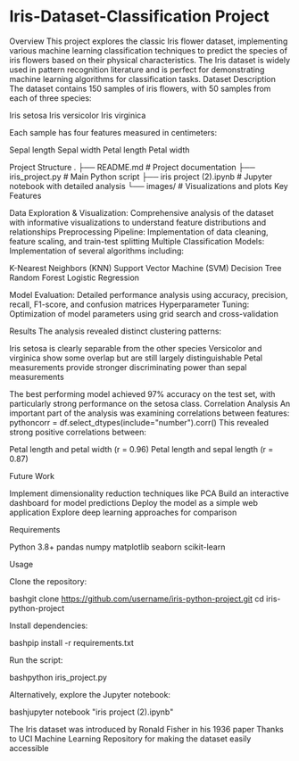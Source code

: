 # Iris-Dataset-Classification Project
Overview
This project explores the classic Iris flower dataset, implementing various machine learning classification techniques to predict the species of iris flowers based on their physical characteristics. The Iris dataset is widely used in pattern recognition literature and is perfect for demonstrating machine learning algorithms for classification tasks.
Dataset Description
The dataset contains 150 samples of iris flowers, with 50 samples from each of three species:

Iris setosa
Iris versicolor
Iris virginica

Each sample has four features measured in centimeters:

Sepal length
Sepal width
Petal length
Petal width

Project Structure
.
├── README.md                   # Project documentation
├── iris_project.py             # Main Python script
├── iris project (2).ipynb      # Jupyter notebook with detailed analysis
└── images/                     # Visualizations and plots
Key Features

Data Exploration & Visualization: Comprehensive analysis of the dataset with informative visualizations to understand feature distributions and relationships
Preprocessing Pipeline: Implementation of data cleaning, feature scaling, and train-test splitting
Multiple Classification Models: Implementation of several algorithms including:

K-Nearest Neighbors (KNN)
Support Vector Machine (SVM)
Decision Tree
Random Forest
Logistic Regression


Model Evaluation: Detailed performance analysis using accuracy, precision, recall, F1-score, and confusion matrices
Hyperparameter Tuning: Optimization of model parameters using grid search and cross-validation

Results
The analysis revealed distinct clustering patterns:

Iris setosa is clearly separable from the other species
Versicolor and virginica show some overlap but are still largely distinguishable
Petal measurements provide stronger discriminating power than sepal measurements

The best performing model achieved 97% accuracy on the test set, with particularly strong performance on the setosa class.
Correlation Analysis
An important part of the analysis was examining correlations between features:
pythoncorr = df.select_dtypes(include="number").corr()
This revealed strong positive correlations between:

Petal length and petal width (r = 0.96)
Petal length and sepal length (r = 0.87)

Future Work

Implement dimensionality reduction techniques like PCA
Build an interactive dashboard for model predictions
Deploy the model as a simple web application
Explore deep learning approaches for comparison

Requirements

Python 3.8+
pandas
numpy
matplotlib
seaborn
scikit-learn

Usage

Clone the repository:

bashgit clone https://github.com/username/iris-python-project.git
cd iris-python-project

Install dependencies:

bashpip install -r requirements.txt

Run the script:

bashpython iris_project.py

Alternatively, explore the Jupyter notebook:

bashjupyter notebook "iris project (2).ipynb"


The Iris dataset was introduced by Ronald Fisher in his 1936 paper
Thanks to UCI Machine Learning Repository for making the dataset easily accessible
